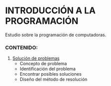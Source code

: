 # INTRODUCCIÓN A LA PROGRAMACIÓN

Estudio sobre la programación de computadoras.

### CONTENIDO:

1. [Solución de problemas](https://github.com/DeveloperLuisF3/introduccionALaProgramacion/tree/main/solucionDeProblemas "Ir a Solución de problemas")
    * Concepto de problema
    * Identificación del problema
    * Encontrar posibles soluciones
    * Diseño del método de resolución
